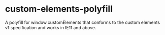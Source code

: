 # custom-elements-polyfill
A polyfill for window.customElements that conforms to the custom elements v1 specification and works in IE11 and above.
